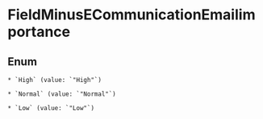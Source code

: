 
# FieldMinusECommunicationEmailimportance

## Enum


    * `High` (value: `"High"`)

    * `Normal` (value: `"Normal"`)

    * `Low` (value: `"Low"`)



